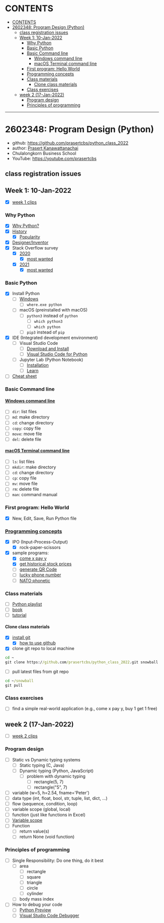 # CONTENTS
- [CONTENTS](#contents)
- [2602348: Program Design (Python)](#2602348-program-design-python)
  - [class registration issues](#class-registration-issues)
  - [Week 1: 10-Jan-2022](#week-1-10-jan-2022)
    - [Why Python](#why-python)
    - [Basic Python](#basic-python)
    - [Basic Command line](#basic-command-line)
      - [Windows command line](#windows-command-line)
      - [macOS Terminal command line](#macos-terminal-command-line)
    - [First program: Hello World](#first-program-hello-world)
    - [Programming concepts](#programming-concepts)
    - [Class materials](#class-materials)
      - [Clone class materials](#clone-class-materials)
    - [Class exercises](#class-exercises)
  - [week 2 (17-Jan-2022)](#week-2-17-jan-2022)
    - [Program design](#program-design)
    - [Principles of programming](#principles-of-programming)

---
# 2602348: Program Design (Python)
* github: https://github.com/prasertcbs/python_class_2022
* author: [Prasert Kanawattanachai](mailto:prasert.k@chula.ac.th)
* Chulalongkorn Business School
* YouTube: https://youtube.com/prasertcbs
## class registration issues
## Week 1: 10-Jan-2022
* [x] [week 1 clips](https://github.com/prasertcbs/python_class_2022/blob/main/week1_clips.md)
### Why Python
* [x] [Why Python?](https://realpython.com/world-class-companies-using-python/)
* [x] [History](https://en.wikipedia.org/wiki/Python_(programming_language))
  * [x] [Popularity](https://en.wikipedia.org/wiki/Python_(programming_language)#Popularity)
* [x] [Designer/Inventor](https://en.wikipedia.org/wiki/Guido_van_Rossum)
* [x] Stack Overflow survey
  * [x] [2020](https://insights.stackoverflow.com/survey/2020#most-popular-technologies)
    * [x] [most wanted](https://insights.stackoverflow.com/survey/2020#technology-most-loved-dreaded-and-wanted-languages-wanted)
  * [x] [2021](https://insights.stackoverflow.com/survey/2021#technology-most-popular-technologies)
    * [x] [most wanted](https://insights.stackoverflow.com/survey/2021#most-loved-dreaded-and-wanted-language-want)
### Basic Python
* [x] Install Python
  * [ ] [Windows](https://youtu.be/NxIwWGKuSco)
    * [ ] `where.exe python`
  * [ ] macOS (preinstalled with macOS)
    * [ ] `python3` instead of `python`
      * [ ] `which python3`
      * [ ] `which python`
    * [ ] `pip3` instead of `pip`
* [x] IDE (Integrated development environment)
  * [ ] Visual Studio Code
    * [ ] [Download and Install](https://www.youtube.com/playlist?list=PLoTScYm9O0GEo8pnhJb-m-MGVGDvGb4bB)
    * [ ] [Visual Studio Code for Python](https://www.youtube.com/watch?v=D2Q_P5BcgpU&list=PLoTScYm9O0GE-HoYQYU2lsIQblP430ypV)
  * [ ] Jupyter Lab (Python Notebook)
    * [ ] [Installation](https://www.youtube.com/watch?v=TAZluNvUgds&list=PLoTScYm9O0GEour5CiwfSnoutg3RyA76O&index=2)
    * [ ] [Learn](https://www.youtube.com/watch?v=3PkMNsUCAM0&list=PLoTScYm9O0GEour5CiwfSnoutg3RyA76O)
* [ ] [Cheat sheet](https://cheatography.com/sschaub/cheat-sheets/essential-python/)
### Basic Command line
#### [Windows command line](https://www.youtube.com/watch?v=C5fCLAA7Mmc&list=PLoTScYm9O0GGpQRdTu3Y8sGA8MsBuojhV)
* [ ] `dir`: list files
* [ ] `md`: make directory
* [ ] `cd`: change directory
* [ ] `copy`: copy file
* [ ] `move`: move file
* [ ] `del`: delete file
#### [macOS Terminal command line](https://www.youtube.com/watch?v=-5SI3xFM_3E&list=PLoTScYm9O0GGWXd_4sYsADmM4og6vU1Zh)
* [ ] `ls`: list files
* [ ] `mkdir`: make directory
* [ ] `cd`: change directory
* [ ] `cp`: copy file
* [ ] `mv`: move file
* [ ] `rm`: delete file
* [ ] `man`: command manual
### First program: Hello World
* [x] New, Edit, Save, Run Python file
### [Programming concepts](https://www.youtube.com/watch?v=bu6kwrpOqFM&list=PLoTScYm9O0GH4YQs9t4tf2RIYolHt_YwW)
* [x] IPO (Input-Process-Output)
  * [x] rock-paper-scissors
* [x] sample programs:
  * [x] [come x pay y](https://youtu.be/qqk0iTdmeTA)
  * [x] [get historical stock prices](https://www.youtube.com/watch?v=U2YMOfGcsvg)
  * [ ] [generate QR Code](https://youtu.be/zjGXl3iLCs8)
  * [ ] [lucky phone number](https://youtu.be/OK5lP47wd3k)
  * [ ] [NATO phonetic](https://youtu.be/3sofYly_vxA)
### Class materials
* [ ] [Python playlist](https://www.youtube.com/playlist?list=PLoTScYm9O0GH4YQs9t4tf2RIYolHt_YwW)
* [ ] [book](https://www.eng.chula.ac.th/th/20535)
* [ ] [tutorial](https://www.tutorialspoint.com/python3/python_overview.htm)
#### Clone class materials
* [x] [install git](https://www.git-scm.com/)
  * [x] [how to use github](https://www.youtube.com/watch?v=hSQgAA8bj6I&list=PLoTScYm9O0GGsV1ZAyP4m_iyAbflQrKrX)
* [x] clone git repo to local machine
```bat
cd ~
git clone https://github.com/prasertcbs/python_class_2022.git snowball
```
* [ ] pull latest files from git repo
```bat
cd ~/snowball
git pull
```
### Class exercises
* [ ] find a simple real-world application (e.g., come x pay y, buy 1 get 1 free)

## week 2 (17-Jan-2022)
* [ ] [week 2 clips](https://github.com/prasertcbs/python_class_2022/blob/main/week2_clips.md)

### Program design
* [ ] Static vs Dynamic typing systems
  * [ ] Static typing (C, Java)
  * [ ] Dynamic typing (Python, JavaScript)
    * [ ] problem with dynamic typing
      * [ ] rectangle(5, 7)
      * [ ] rectangle("5", 7)
* [ ] variable (w=5, h=2.54, fname='Peter')
* [ ] data type (int, float, bool, str, tuple, list, dict, ...)
* [ ] flow (sequence, condition, loop)
* [ ] variable scope (global, local)
* [ ] function (just like functions in Excel)
* [ ] [Variable scope](https://www.youtube.com/watch?v=3-OaUTf_1Cs&list=PLoTScYm9O0GH4YQs9t4tf2RIYolHt_YwW&index=49)
* [ ] Function
  * [ ] return value(s)
  * [ ] return None (void function)
### Principles of programming
* [ ] Single Responsibility: Do one thing, do it best
  * [ ] area
    * [ ] rectangle
    * [ ] square
    * [ ] triangle
    * [ ] circle
    * [ ] cylinder
  * [ ] body mass index
* [ ] How to debug your code
  * [ ] [Python Preview](https://youtu.be/4r4Qb1a1rD4)
  * [ ] [Visual Studio Code Debugger](https://youtu.be/89Ch7ON2Tqg) 
